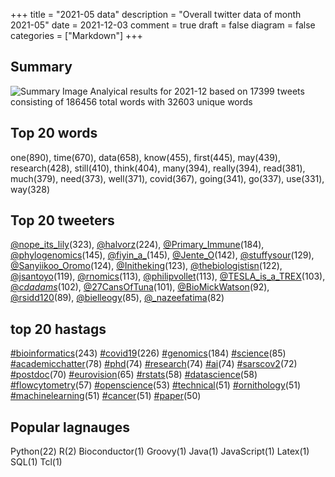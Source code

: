 +++
title = "2021-05 data"
description = "Overall twitter data of month 2021-05"
date = 2021-12-03
comment = true
draft = false
diagram = false
categories = ["Markdown"]
+++

## Summary
![Summary Image](/images/wordcloud/2021-05.png "Summary Image")
Analyical results for 2021-12 based on 17399 tweets consisting of 186456 total words with 32603 unique words


## Top 20 words
one(890), time(670), data(658), know(455), first(445), may(439), research(428), still(410), think(404), many(394), really(394), read(381), much(379), need(373), well(371), covid(367), going(341), go(337), use(331), way(328)

## Top 20 tweeters
[@nope_its_lily](https://twitter.com/nope_its_lily)(323), [@halvorz](https://twitter.com/halvorz)(224), [@Primary_Immune](https://twitter.com/Primary_Immune)(184), [@phylogenomics](https://twitter.com/phylogenomics)(145), [@fiyin_a_](https://twitter.com/fiyin_a_)(145), [@Jente_O](https://twitter.com/Jente_O)(142), [@stuffysour](https://twitter.com/stuffysour)(129), [@Sanyiikoo_Oromo](https://twitter.com/Sanyiikoo_Oromo)(124), [@Initheking](https://twitter.com/Initheking)(123), [@thebiologistisn](https://twitter.com/thebiologistisn)(122), [@jsantoyo](https://twitter.com/jsantoyo)(119), [@rnomics](https://twitter.com/rnomics)(113), [@philipvollet](https://twitter.com/philipvollet)(113), [@TESLA_is_a_TREX](https://twitter.com/TESLA_is_a_TREX)(103), [@_cdadams_](https://twitter.com/_cdadams_)(102), [@27CansOfTuna](https://twitter.com/27CansOfTuna)(101), [@BioMickWatson](https://twitter.com/BioMickWatson)(92), [@rsidd120](https://twitter.com/rsidd120)(89), [@bielleogy](https://twitter.com/bielleogy)(85), [@_nazeefatima](https://twitter.com/_nazeefatima)(82)

## top 20 hastags
[#bioinformatics](https://twitter.com/hashtag/bioinformatics)(243) [#covid19](https://twitter.com/hashtag/covid19)(226) [#genomics](https://twitter.com/hashtag/genomics)(184) [#science](https://twitter.com/hashtag/science)(85) [#academicchatter](https://twitter.com/hashtag/academicchatter)(78) [#phd](https://twitter.com/hashtag/phd)(74) [#research](https://twitter.com/hashtag/research)(74) [#ai](https://twitter.com/hashtag/ai)(74) [#sarscov2](https://twitter.com/hashtag/sarscov2)(72) [#postdoc](https://twitter.com/hashtag/postdoc)(70) [#eurovision](https://twitter.com/hashtag/eurovision)(65) [#rstats](https://twitter.com/hashtag/rstats)(58) [#datascience](https://twitter.com/hashtag/datascience)(58) [#flowcytometry](https://twitter.com/hashtag/flowcytometry)(57) [#openscience](https://twitter.com/hashtag/openscience)(53) [#technical](https://twitter.com/hashtag/technical)(51) [#ornithology](https://twitter.com/hashtag/ornithology)(51) [#machinelearning](https://twitter.com/hashtag/machinelearning)(51) [#cancer](https://twitter.com/hashtag/cancer)(51) [#paper](https://twitter.com/hashtag/paper)(50)

## Popular lagnauges
Python(22) R(2) Bioconductor(1) Groovy(1) Java(1) JavaScript(1) Latex(1) SQL(1) Tcl(1)
